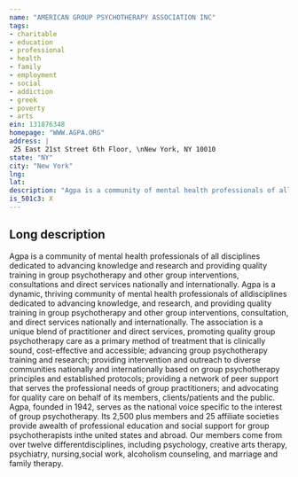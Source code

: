 ```yaml
---
name: "AMERICAN GROUP PSYCHOTHERAPY ASSOCIATION INC"
tags:
- charitable
- education
- professional
- health
- family
- employment
- social
- addiction
- greek
- poverty
- arts
ein: 131876348
homepage: "WWW.AGPA.ORG"
address: |
 25 East 21st Street 6th Floor, \nNew York, NY 10010
state: "NY"
city: "New York"
lng: 
lat: 
description: "Agpa is a community of mental health professionals of all disciplines dedicated to advancing knowledge and research and providing quality training in group psychotherapy and other group interventions, consultations and direct services nationally and internationally. "
is_501c3: X
---
```


## Long description

Agpa is a community of mental health professionals of all disciplines dedicated to advancing knowledge and research and providing quality training in group psychotherapy and other group interventions, consultations and direct services nationally and internationally. Agpa is a dynamic, thriving community of mental health professionals of alldisciplines dedicated to advancing knowledge, and research, and providing quality training in group psychotherapy and other group interventions, consultation, and direct services nationally and internationally. The association is a unique blend of practitioner and direct services, promoting quality group psychotherapy care as a primary method of treatment that is clinically sound, cost-effective and accessible; advancing group psychotherapy training and research; providing intervention and outreach to diverse communities nationally and internationally based on group psychotherapy principles and established protocols; providing a network of peer support that serves the professional needs of group practitioners; and advocating for quality care on behalf of its members, clients/patients and the public. Agpa, founded in 1942, serves as the national voice specific to the interest of group psychotherapy. Its 2,500 plus members and 25 affiliate societies provide awealth of professional education and social support for group psychotherapists inthe united states and abroad. Our members come from over twelve differentdisciplines, including psychology, creative arts therapy, psychiatry, nursing,social work, alcoholism counseling, and marriage and family therapy. 
